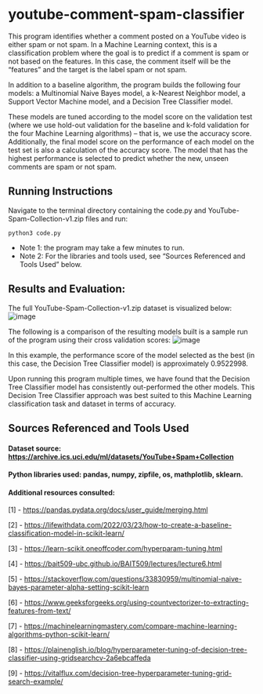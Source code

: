 # youtube-comment-spam-classifier

This program identifies whether a comment posted on a YouTube video is either spam or not spam. In a Machine Learning context, this is a classification problem where the goal is to predict if a comment is spam or not based on the features. In this case, the comment itself will be the “features” and the target is the label spam or not spam.

In addition to a baseline algorithm, the program builds the following four models: a Multinomial Naive Bayes model, a k-Nearest Neighbor model, a Support Vector Machine model, and a Decision Tree Classifier model.

These models are tuned according to the model score on the validation test (where we use hold-out validation for the baseline and k-fold validation for the four Machine Learning algorithms) – that is, we use the accuracy score. Additionally, the final model score on the performance of each model on the test set is also a calculation of the accuracy score. The model that has the highest performance is selected to predict whether the new, unseen comments are spam or not spam.



## Running Instructions
Navigate to the terminal directory containing the code.py and YouTube-Spam-Collection-v1.zip files and run:
```
python3 code.py
```
 - Note 1: the program may take a few minutes to run.
 - Note 2: For the libraries and tools used, see “Sources Referenced and Tools Used” below.



## Results and Evaluation:
The full YouTube-Spam-Collection-v1.zip dataset is visualized below:
![image](https://github.com/ShalomiH/youtube-comment-spam-classifier/assets/90998772/e9248a3a-e51d-4c51-b925-79d3e7265648)

The following is a comparison of the resulting models built is a sample run of the program using their cross validation scores:
![image](https://github.com/ShalomiH/youtube-comment-spam-classifier/assets/90998772/6555bc39-e0c0-4590-80b9-789c3d616dd7)

In this example, the performance score of the model selected as the best (in this case, the Decision Tree Classifier model) is approximately 0.9522998.

Upon running this program multiple times, we have found that the Decision Tree Classifier model has consistently out-performed the other models. This Decision Tree Classifier approach was best suited to this Machine Learning classification task and dataset in terms of accuracy.



## Sources Referenced and Tools Used
#### Dataset source: https://archive.ics.uci.edu/ml/datasets/YouTube+Spam+Collection
#### Python libraries used: pandas, numpy, zipfile, os, mathplotlib, sklearn.
#### Additional resources consulted:
[1] - https://pandas.pydata.org/docs/user_guide/merging.html

[2] - https://lifewithdata.com/2022/03/23/how-to-create-a-baseline-classification-model-in-scikit-learn/

[3] - https://learn-scikit.oneoffcoder.com/hyperparam-tuning.html

[4] - https://bait509-ubc.github.io/BAIT509/lectures/lecture6.html

[5] - https://stackoverflow.com/questions/33830959/multinomial-naive-bayes-parameter-alpha-setting-scikit-learn

[6] - https://www.geeksforgeeks.org/using-countvectorizer-to-extracting-features-from-text/

[7] - https://machinelearningmastery.com/compare-machine-learning-algorithms-python-scikit-learn/

[8] - https://plainenglish.io/blog/hyperparameter-tuning-of-decision-tree-classifier-using-gridsearchcv-2a6ebcaffeda

[9] - https://vitalflux.com/decision-tree-hyperparameter-tuning-grid-search-example/
